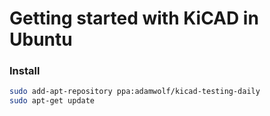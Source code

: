 Getting started with KiCAD in Ubuntu
====================================



### Install

```bash
sudo add-apt-repository ppa:adamwolf/kicad-testing-daily
sudo apt-get update
```
